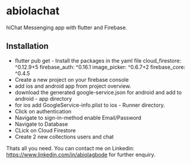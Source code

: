 # abiolachat

hiChat Messenging app with flutter and Firebase.

## Installation

- flutter pub get - Install the packages in the yaml file
    cloud_firestore: ^0.12.9+5
    firebase_auth: ^0.16.1
    image_picker: ^0.6.7+2
    firebase_core: ^0.4.5
- Create a new project on your firebase console
- add ios and android app from project overview.
- download the generated google-service.json for android and add to android - app directory
- for ios add GoogleService-info.plist to ios - Runner directory.
- Click on authentication
- Navigate to sign-in-method enable Email/Password
- Navigate to Database
- CLick on Cloud Firestore
- Create 2 new collections users and chat

Thats all you need.
You can contact me on Linkedin: https://www.linkedin.com/in/abiolagbode for further enquiry.
